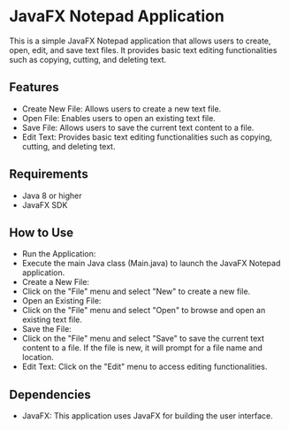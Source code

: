 # JavaFX Notepad Application
This is a simple JavaFX Notepad application that allows users to create, open, edit, and save text files. It provides basic text editing functionalities such as copying, cutting, and deleting text.

## Features
- Create New File: Allows users to create a new text file.
- Open File: Enables users to open an existing text file.
- Save File: Allows users to save the current text content to a file.
- Edit Text: Provides basic text editing functionalities such as copying, cutting, and deleting text.
## Requirements
- Java 8 or higher
- JavaFX SDK
## How to Use
- Run the Application:
- Execute the main Java class (Main.java) to launch the JavaFX Notepad application.
- Create a New File:
- Click on the "File" menu and select "New" to create a new file.
- Open an Existing File:
- Click on the "File" menu and select "Open" to browse and open an existing text file.
- Save the File:
- Click on the "File" menu and select "Save" to save the current text content to a file. If the file is new, it will prompt for a file name and location.
- Edit Text: Click on the "Edit" menu to access editing functionalities.
## Dependencies
- JavaFX: This application uses JavaFX for building the user interface.
